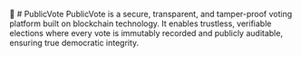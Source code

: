 🦀 # PublicVote
PublicVote is a secure, transparent, and tamper-proof voting platform built on blockchain technology. It enables trustless, verifiable elections where every vote is immutably recorded and publicly auditable, ensuring true democratic integrity.
